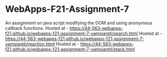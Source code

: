 # WebApps-F21-Assignment-7
An assignment on java script modifying the DOM and using anonymous callback functions.
Hosted at - https://44-563-webapps-f21.github.io/webapps-f21-assignment-7-vamsiareti/search.html
Hosted at - https://44-563-webapps-f21.github.io/webapps-f21-assignment-7-vamsiareti/reaction.html
Hosted at - https://44-563-webapps-f21.github.io/webapps-f21-assignment-7-vamsiareti/stack.html
